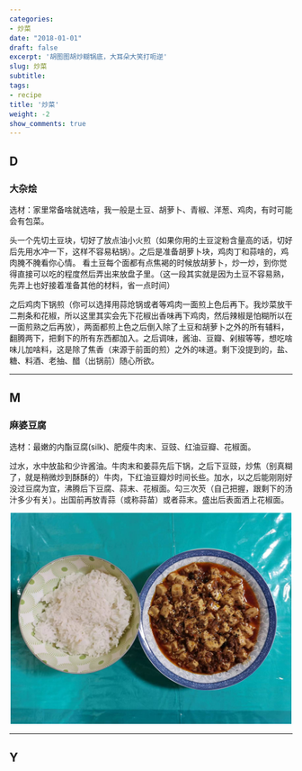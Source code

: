 ```yaml
---
categories:
- 炒菜
date: "2018-01-01"
draft: false
excerpt: '胡图图胡炒糊锅底，大耳朵大笑打呃逆'
slug: 炒菜
subtitle: 
tags:
- recipe
title: '炒菜'
weight: -2
show_comments: true
---
```

## D

### 大杂烩  

选材：家里常备啥就选啥，我一般是土豆、胡萝卜、青椒、洋葱、鸡肉，有时可能会有包菜。

头一个先切土豆块，切好了放点油小火煎（如果你用的土豆淀粉含量高的话，切好后先用水冲一下，这样不容易粘锅）。之后是准备胡萝卜块，鸡肉丁和蒜啥的，鸡肉腌不腌看你心情。
看土豆每个面都有点焦褐的时候放胡萝卜，炒一炒，到你觉得直接可以吃的程度然后弄出来放盘子里。（这一段其实就是因为土豆不容易熟，先弄上也好接着准备其他的材料，省一点时间）  

之后鸡肉下锅煎（你可以选择用蒜炝锅或者等鸡肉一面煎上色后再下。我炒菜放干二荆条和花椒，所以这里其实会先下花椒出香味再下鸡肉，然后辣椒是怕糊所以在一面煎熟之后再放），两面都煎上色之后倒入除了土豆和胡萝卜之外的所有辅料，翻腾两下，把剩下的所有东西都加入。之后调味，酱油、豆瓣、剁椒等等，想吃啥味儿加啥料，这是除了焦香（来源于前面的煎）之外的味道。剩下没提到的，盐、糖、料酒、老抽、醋（出锅前）随心所欲。

---

## M

### 麻婆豆腐

选材：最嫩的内酯豆腐(silk)、肥瘦牛肉末、豆豉、红油豆瓣、花椒面。

过水，水中放盐和少许酱油。牛肉末和姜蒜先后下锅，之后下豆豉，炒焦（别真糊了，就是稍微炒到酥酥的）牛肉，下红油豆瓣炒时间长些。加水，以之后能刚刚好没过豆腐为宜，沸腾后下豆腐、蒜末、花椒面。勾三次芡（自己把握，跟剩下的汤汁多少有关）。出国前再放青蒜（或称蒜苗）或者蒜末。盛出后表面洒上花椒面。

<div align = center><img src="ma_po_dou_fu.jpg" alt="麻婆豆腐" width="500"/></div>

---

## Y


